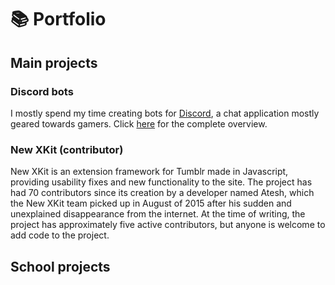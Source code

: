 # 📚 Portfolio
## Main projects
### Discord bots
I mostly spend my time creating bots for [Discord](https://discordapp.com), a chat application mostly geared towards
gamers. Click [here](/bots) for the complete overview.

### New XKit (contributor)
New XKit is an extension framework for Tumblr made in Javascript, providing usability fixes and new functionality to the
site. The project has had 70 contributors since its creation by a developer named Atesh, which the New XKit team
picked up in August of 2015 after his sudden and unexplained disappearance from the internet. At the time of writing,
the project has approximately five active contributors, but anyone is welcome to add code to the project.

## School projects
